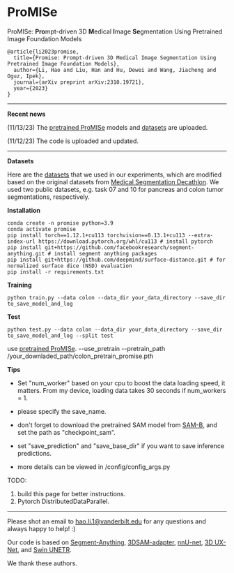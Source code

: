 # ProMISe
ProMISe: **Pro**mpt-driven  3D **M**edical **I**mage **Se**gmentation Using Pretrained Image Foundation Models
```
@article{li2023promise,
  title={Promise: Prompt-driven 3D Medical Image Segmentation Using Pretrained Image Foundation Models},
  author={Li, Hao and Liu, Han and Hu, Dewei and Wang, Jiacheng and Oguz, Ipek},
  journal={arXiv preprint arXiv:2310.19721},
  year={2023}
}
```

---------------------------------
**Recent news**

(11/13/23) The [pretrained ProMISe](https://drive.google.com/drive/folders/1Yol2tIaNYVve6JQ3osg2pjDRgwVeS-IF?usp=sharing) models and [datasets](https://drive.google.com/drive/folders/13uGNb2WQhSQcBQIUhnvYJere1LBYGDsW?usp=sharing) are uploaded.

(11/12/23) The code is uploaded and updated.

---------------------------------
**Datasets**

Here are the [datasets](https://drive.google.com/drive/folders/13uGNb2WQhSQcBQIUhnvYJere1LBYGDsW?usp=sharing) that we used in our experiments, which are modified based on the original datasets from [Medical Segmentation Decathlon](http://medicaldecathlon.com/). We used two public datasets, e.g. task 07 and 10 for pancreas and colon tumor segmentations, respectively. 


**Installation**
```
conda create -n promise python=3.9
conda activate promise
pip install torch==1.12.1+cu113 torchvision==0.13.1+cu113 --extra-index-url https://download.pytorch.org/whl/cu113 # install pytorch
pip install git+https://github.com/facebookresearch/segment-anything.git # install segment anything packages
pip install git+https://github.com/deepmind/surface-distance.git # for normalized surface dice (NSD) evaluation
pip install -r requirements.txt
```

**Training**
```
python train.py --data colon --data_dir your_data_directory --save_dir to_save_model_and_log
```

**Test**

```
python test.py --data colon --data_dir your_data_directory --save_dir to_save_model_and_log --split test
```


use [pretrained ProMISe](https://drive.google.com/drive/folders/1Yol2tIaNYVve6JQ3osg2pjDRgwVeS-IF?usp=sharing).
--use_pretrain --pretrain_path /your_downladed_path/colon_pretrain_promise.pth


**Tips**

- Set "num_worker" based on your cpu to boost the data loading speed, it matters. From my device, loading data takes 30 seconds if num_workers = 1.
- please specify the save_name.
- don't forget to download the pretrained SAM model from [SAM-B](https://dl.fbaipublicfiles.com/segment_anything/sam_vit_b_01ec64.pth), and set the path as "checkpoint_sam".
- set "save_prediction" and "save_base_dir" if you want to save inference predictions.

- more details can be viewed in /config/config_args.py



TODO:
1. build this page for better instructions.
2. Pytorch DistributedDataParallel.

---------------------------------


Please shot an email to hao.li.1@vanderbilt.edu for any questions and always happy to help! :)


Our code is based on [Segment-Anything](https://github.com/facebookresearch/segment-anything), [3DSAM-adapter](https://github.com/med-air/3DSAM-adapter/), [nnU-net](https://github.com/MIC-DKFZ/nnUNet), [3D UX-Net](https://github.com/MASILab/3DUX-Net), and [Swin UNETR](https://github.com/Project-MONAI/tutorials/blob/main/3d_segmentation/swin_unetr_btcv_segmentation_3d.ipynb).

We thank these authors. 

